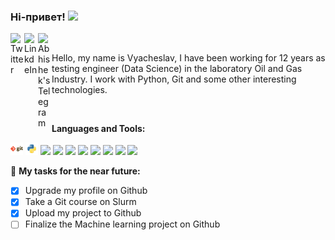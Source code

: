 
### Hi-привет! <img src="https://media.giphy.com/media/hvRJCLFzcasrR4ia7z/giphy.gif" width="25px">
<a href="https://twitter.com/03UU0b45kzDugtr">
  <img align="left" alt="Twitter" width="22px" src="https://cdn.jsdelivr.net/npm/simple-icons@v3/icons/twitter.svg" />
</a>
<a href="https://www.linkedin.com/in/slava-grachev">
  <img align="left" alt="LinkdeIn" width="22px" src="https://cdn.jsdelivr.net/npm/simple-icons@v3/icons/linkedin.svg" />
</a>
<a href="https://t.me/SlavaMGTU">
  <img align="left" alt="Abhishek's Telegram" width="22px" src="https://cdn.jsdelivr.net/npm/simple-icons@v3/icons/telegram.svg" />
</a>

<br />

Hello, my name is Vyacheslav, I have been working for 12 years as testing engineer (Data Science) in the laboratory Oil and Gas Industry. I work with Python, Git and some other interesting technologies.

<br />

  
**Languages and Tools:**  

<code><img height="20" src="https://raw.githubusercontent.com/github/explore/80688e429a7d4ef2fca1e82350fe8e3517d3494d/topics/git/git.png"></code>
<code><img height="20" src="https://raw.githubusercontent.com/github/explore/80688e429a7d4ef2fca1e82350fe8e3517d3494d/topics/python/python.png"></code>
<code><img height="20" src="https://gitlab.com/SlavaMGTU/project_gitlab01/-/raw/main/icons/github.webp"></code>
<code><img height="20" src="https://gitlab.com/SlavaMGTU/project_gitlab01/-/raw/9d6a18fed36e80d26c6fd9580a91a9f529e913ac/icons/GitLab1.png"></code>
<code><img height="20" src="https://gitlab.com/SlavaMGTU/project_gitlab01/-/raw/main/icons/pythonAnywhere.jpg"></code>
<code><img height="20" src="https://gitlab.com/SlavaMGTU/project_gitlab01/-/raw/main/icons/coLab.jpg"></code>
<code><img height="20" src="https://gitlab.com/SlavaMGTU/project_gitlab01/-/raw/main/icons/DataScienceIcon.PNG"></code>
<code><img height="20" src="https://gitlab.com/SlavaMGTU/project_gitlab01/-/raw/main/icons/machine-learning-Icon.png"></code>
<code><img height="20" src="https://gitlab.com/SlavaMGTU/project_gitlab01/-/raw/main/icons/ArduinoIcon.jpg"></code>
<code><img height="20" src="https://gitlab.com/SlavaMGTU/project_gitlab01/-/raw/main/icons/cPlus.png"></code>

🚧 **My tasks for the near future:**
<!-- TODO-IST:START -->
* [x] Upgrade my profile on Github
* [x] Take a Git course on Slurm
* [x] Upload my project to Github
* [ ] Finalize the Machine learning project on Github      
<!-- TODO-IST:END -->
